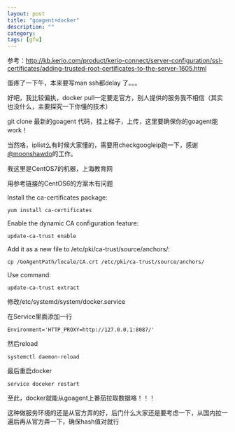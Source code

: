 ```yaml
---
layout: post
title: "goagent+docker"
description: ""
category: 
tags: [gfw]
---
```



参考：<http://kb.kerio.com/product/kerio-connect/server-configuration/ssl-certificates/adding-trusted-root-certificates-to-the-server-1605.html>

蛋疼了一下午，本来要写man ssh都delay 了。。。

好吧，我比较偏执，docker pull一定要走官方，别人提供的服务我不相信（其实也没什么，主要探究一下你懂的技术）

git clone 最新的goagent 代码，挂上梯子，上传，这里要确保你的goagent能work！

当然咯，iplist么有时候大家懂的，需要用checkgoogleip跑一下，感谢[@moonshawdo](https://github.com/moonshawdo)的工作。

我这里是CentOS7的机器，上海教育网

用参考链接的CentOS6的方案木有问题

Install the ca-certificates package:
    
    yum install ca-certificates
    
Enable the dynamic CA configuration feature:
    
    update-ca-trust enable
    
Add it as a new file to /etc/pki/ca-trust/source/anchors/:
    
    cp /GoAgentPath/locale/CA.crt /etc/pki/ca-trust/source/anchors/
    
Use command:
    
    update-ca-trust extract

修改/etc/systemd/system/docker.service

在Service里面添加一行

    Environment='HTTP_PROXY=http://127.0.0.1:8087/'

然后reload

    systemctl daemon-reload

最后重启docker

    service doceker restart

至此，docker就能从goagent上番茄拉取数据咯！！！

这种做服务环境的还是从官方弄的好，后门什么大家还是要考虑一下，从国内拉一遍后再从官方弄一下，确保hash值对就行
